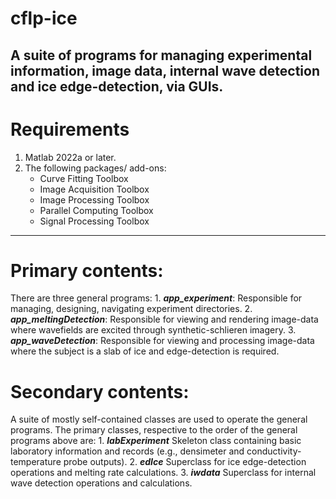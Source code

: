 # cflp-ice
A suite of programs for managing experimental information, image data, internal wave detection and ice edge-detection, via GUIs.
---
# Requirements
 1. Matlab 2022a or later.
 2. The following packages/ add-ons:
	- Curve Fitting Toolbox
	- Image Acquisition Toolbox
	- Image Processing Toolbox
	- Parallel Computing Toolbox
	- Signal Processing Toolbox
	
---
# Primary contents:
There are three general programs:
	1. _**app_experiment**_:
		Responsible for managing, designing, navigating experiment directories.
	2. _**app_meltingDetection**_:
		Responsible for viewing and rendering image-data where wavefields are excited through synthetic-schlieren imagery.
	3. _**app_waveDetection**_:
		Responsible for viewing and processing image-data where the subject is a slab of ice and edge-detection is required.

# Secondary contents:
A suite of mostly self-contained classes are used to operate the general programs. The primary classes, respective to the order of the general programs above are:
	1. _**labExperiment**_
		Skeleton class containing basic laboratory information and records (e.g., densimeter and conductivity-temperature probe outputs).
	2. _**edIce**_
		Superclass for ice edge-detection operations and melting rate calculations.
	3. _**iwdata**_
		Superclass for internal wave detection operations and calculations.
		
